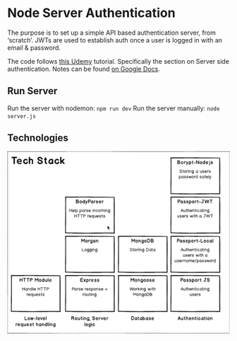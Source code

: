 # Node Server Authentication

The purpose is to set up a simple API based authentication server, from ‘scratch’. JWTs are used to establish auth once a user is logged in with an email & password. 

The code follows [this Udemy](https://www.udemy.com/react-redux-tutorial) tutorial. Specifically the section on Server side authentication. Notes can be found [on Google Docs](https://docs.google.com/document/d/1CM0JQae5Lblo7nQa-zgBRY_6SvKgieE0R4aaS22q0T8/edit?usp=sharing).

## Run Server
Run the server with nodemon: `npm run dev` 
Run the server manually: `node server.js`

## Technologies
![technologies](/img/tech_stack.PNG?raw=true "Tech Stack")
